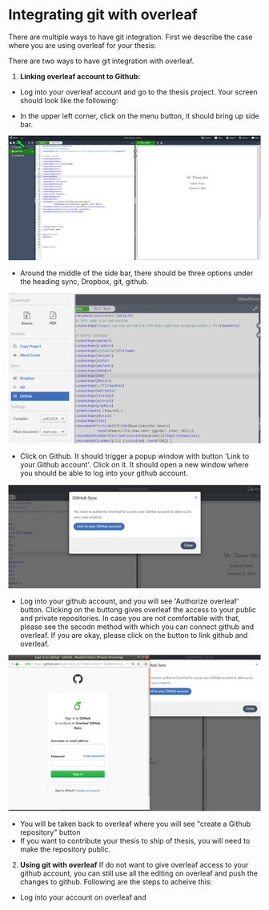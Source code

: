 # Integrating git with overleaf

There are multiple ways to have git integration. First we describe the case where you are using overleaf for your thesis:

There are two ways to have git integration with overleaf. 
1. **Linking overleaf account  to Github:**
- Log into your overleaf account and go to the thesis project. Your screen should look like the following:


- In the upper left corner, click on the menu button, it should bring up side bar.

![ ](images/1.png)
- Around the middle of the side bar, there should be three options under the heading sync, Dropbox, git, github. 

![ ](images/2a.png)
- Click on Github. It should trigger a popup window with button 'Link to your Github account'. Click on it. It should open a new window where you should be able to log into your github account.

![ ](images/4a.png)
- Log into your github account, and you will see 'Authorize overleaf' button. Clicking on the buttong gives overleaf the access to your public and private repositories. In case you are not comfortable with that, please see the secodn method with which you can connect github and overleaf. If you are okay, please click on the button to link github and overleaf.

![ ](images/5a.png)
- You will be taken back to overleaf where you will see "create a Github repository" button
- If you want to contribute your thesis to ship of thesis, you will need to make the repository public.

2. **Using git with overleaf** If do not want to give overleaf access to your github account, you can still use all the editing on overleaf and push the changes to github. Following are the steps to acheive this:
- Log into your account on overleaf and 

